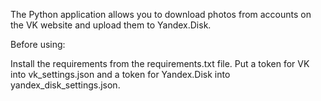 The Python application allows you to download photos from accounts on the VK website and upload them to Yandex.Disk.

Before using:

Install the requirements from the requirements.txt file.
Put a token for VK into vk_settings.json and a token for Yandex.Disk into yandex_disk_settings.json.